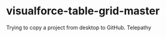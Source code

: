 visualforce-table-grid-master
=============================
Trying to copy a project from desktop to GitHub.
Telepathy
